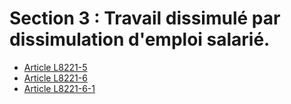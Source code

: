 # Section 3 : Travail dissimulé par dissimulation d'emploi salarié.

* [Article L8221-5](./LEGIARTI000024197698.md)
* [Article L8221-6](./LEGIARTI000029109243.md)
* [Article L8221-6-1](./LEGIARTI000019285915.md)
